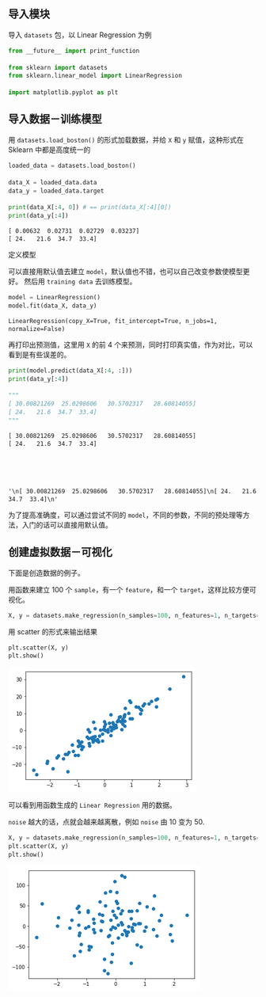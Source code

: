 
## 导入模块

导入 `datasets` 包，以 Linear Regression 为例


```python
from __future__ import print_function

from sklearn import datasets
from sklearn.linear_model import LinearRegression

import matplotlib.pyplot as plt
```

## 导入数据－训练模型

用 `datasets.load_boston()` 的形式加载数据，并给 `X` 和 `y` 赋值，这种形式在 Sklearn 中都是高度统一的


```python
loaded_data = datasets.load_boston()

data_X = loaded_data.data
data_y = loaded_data.target

print(data_X[:4, 0]) # == print(data_X[:4][0])
print(data_y[:4])
```

    [ 0.00632  0.02731  0.02729  0.03237]
    [ 24.   21.6  34.7  33.4]


定义模型

可以直接用默认值去建立 `model`，默认值也不错，也可以自己改变参数使模型更好。 然后用 `training data` 去训练模型。


```python
model = LinearRegression()
model.fit(data_X, data_y)
```




    LinearRegression(copy_X=True, fit_intercept=True, n_jobs=1, normalize=False)



再打印出预测值，这里用 `X` 的前 4 个来预测，同时打印真实值，作为对比，可以看到是有些误差的。


```python
print(model.predict(data_X[:4, :]))
print(data_y[:4])

"""
[ 30.00821269  25.0298606   30.5702317   28.60814055]
[ 24.   21.6  34.7  33.4]
"""
```

    [ 30.00821269  25.0298606   30.5702317   28.60814055]
    [ 24.   21.6  34.7  33.4]





    '\n[ 30.00821269  25.0298606   30.5702317   28.60814055]\n[ 24.   21.6  34.7  33.4]\n'



为了提高准确度，可以通过尝试不同的 `model`，不同的参数，不同的预处理等方法，入门的话可以直接用默认值。

## 创建虚拟数据－可视化

下面是创造数据的例子。

用函数来建立 100 个 `sample`，有一个 `feature`，和一个 `target`，这样比较方便可视化。


```python
X, y = datasets.make_regression(n_samples=100, n_features=1, n_targets=1, noise=3)
```

用 scatter 的形式来输出结果


```python
plt.scatter(X, y)
plt.show()
```


![png](output_11_0.png)


可以看到用函数生成的 `Linear Regression` 用的数据。

`noise` 越大的话，点就会越来越离散，例如 `noise` 由 10 变为 50.


```python
X, y = datasets.make_regression(n_samples=100, n_features=1, n_targets=1, noise=50)
plt.scatter(X, y)
plt.show()
```


![png](output_13_0.png)

